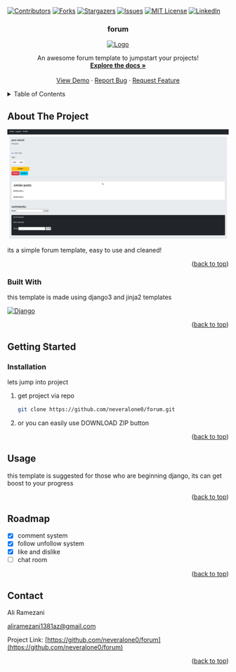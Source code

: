 
<a name="readme-top"></a>


<!-- PROJECT SHIELDS -->
[![Contributors][contributors-shield]][contributors-url]
[![Forks][forks-shield]][forks-url]
[![Stargazers][stars-shield]][stars-url]
[![Issues][issues-shield]][issues-url]
[![MIT License][license-shield]][license-url]
[![LinkedIn][linkedin-shield]][linkedin-url]



  <h3 align="center">forum</h3>
<div align="center">
  <a href="https://github.com/othneildrew/Best-README-Template">
    <img src="images/logo.png" alt="Logo" width="80" height="80">
  </a>
  <p align="center">
    An awesome forum template to jumpstart your projects!
    <br />
    <a href="https://github.com/neveralone0/forum"><strong>Explore the docs »</strong></a>
    <br />
    <br />
    <a href="https://github.com/neveralone0/forum">View Demo</a>
    ·
    <a href="https://github.com/neveralone0/forum/issues">Report Bug</a>
    ·
    <a href="https://github.com/neveralone0/forum/issues">Request Feature</a>
  </p>
</div>



<!-- TABLE OF CONTENTS -->
<details>
  <summary>Table of Contents</summary>
  <ol>
    <li>
      <a href="#about-the-project">About The Project</a>
      <ul>
        <li><a href="#built-with">Built With</a></li>
      </ul>
    </li>
    <li>
      <a href="#getting-started">Getting Started</a>
      <ul>
        <li><a href="#installation">Installation</a></li>
      </ul>
    </li>
    <li><a href="#usage">Usage</a></li>
    <li><a href="#roadmap">Roadmap</a></li>
    <li><a href="#license">License</a></li>
    <li><a href="#contact">Contact</a></li>
  </ol>
</details>



<!-- ABOUT THE PROJECT -->
## About The Project

[![Product Name Screen Shot][product-screenshot]](https://example.com)

its a simple forum template, easy to use and cleaned!

<p align="right">(<a href="#readme-top">back to top</a>)</p>


<!-- BUILT WITH -->
### Built With

this template is made using django3 and jinja2 templates

[![Django][Django.com]][Django-url]

<p align="right">(<a href="#readme-top">back to top</a>)</p>



<!-- GETTING STARTED -->
## Getting Started

### Installation

lets jump into project

1. get project via repo
   ```sh
   git clone https://github.com/neveralone0/forum.git
   ```

2. or you can easily use DOWNLOAD ZIP button


<p align="right">(<a href="#readme-top">back to top</a>)</p>



<!-- USAGE EXAMPLES -->
## Usage

this template is suggested for those who are beginning django, its can get boost to your progress

<p align="right">(<a href="#readme-top">back to top</a>)</p>



<!-- ROADMAP -->
## Roadmap

- [x] comment system
- [x] follow unfollow system
- [x] like and dislike
- [ ] chat room

<p align="right">(<a href="#readme-top">back to top</a>)</p>


<!-- CONTACT -->
## Contact

Ali Ramezani

aliramezani1381az@gmail.com

Project Link: [https://github.com/neveralone0/forum](https://github.com/neveralone0/forum)

<p align="right">(<a href="#readme-top">back to top</a>)</p>

<br/>




<!-- MARKDOWN LINKS & IMAGES -->
<!-- https://www.markdownguide.org/basic-syntax/#reference-style-links -->
[contributors-shield]: https://img.shields.io/github/contributors/neveralone0/forum.svg?style=for-the-badge
[contributors-url]: https://github.com/neveralone0/forum/graphs/contributors
[forks-shield]: https://img.shields.io/github/forks/neveralone0/forum.svg?style=for-the-badge
[forks-url]: https://github.com/neveralone0/forum/network/members
[stars-shield]: https://img.shields.io/github/stars/neveralone0/forum.svg?style=for-the-badge
[stars-url]: https://github.com/neveralone0/forum/stargazers
[issues-shield]: https://img.shields.io/github/issues/neveralone0/forum.svg?style=for-the-badge
[issues-url]: https://github.com/neveralone0/forum/issues
[license-shield]: https://img.shields.io/github/license/neveralone0/forum.svg?style=for-the-badge
[license-url]: https://github.com/neveralone0/forum/blob/master/LICENSE.txt
[linkedin-shield]: https://img.shields.io/badge/-LinkedIn-black.svg?style=for-the-badge&logo=linkedin&colorB=555
[linkedin-url]: https://linkedin.com/in/neveralone0
[product-screenshot]: https://github.com/neveralone0/forum/blob/main/Screenshot.png
[Django.com]: https://www.djangoproject.com/m/img/badges/djangomade124x25.gif
[Django-url]: http://www.djangoproject.com
